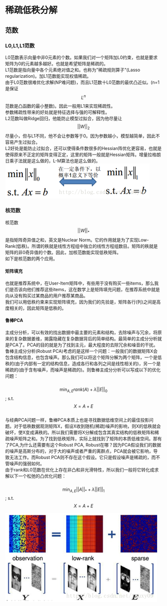 # 稀疏低秩分解

## 范数

### L0,L1,L1范数

L0范数表示向量中非0元素的个数。如果我们对一个矩阵加L0约束，也就是要求矩阵为0的元素越多越好。也就是希望矩阵是稀疏的。  
L1范数是指向量中各个元素绝对值之和。也称为"稀疏规则算子"\(Lasso regularization\)。加L1范数能实现权值稀疏。  
由于L0范数很难优化求解\(NP难问题\)，而且L1范数十L0范数的最优凸近似。\(n=1是保证$$L^n$$范数是凸函数的最小整数\)。因此一般用L1来实现稀疏性。  
参数稀疏性带来的好处就是特征选择与强的可解释性。  
L2范数叫做Ridge回归，他能防止模型过拟合，因为他尽量让$$||W||_2$$尽量小，但与L1不同，他不会让参数等于0。因为参数越小，模型越简单，因此不容易产生过拟合。  
L2好处是能防止过拟合，还可以使得条件数很多的Hessian阵优化更容易，也就是使得原来不正定的矩阵变得正定，这里的矩阵一般就是Hessian矩阵。增量拉格朗日乘子法就是这么做的，L-M算法也是这么做的。  
![](/assets/L0_L1.png)

### 核范数

核范数$$||W||_*$$是指矩阵奇异值之和，英文是Nuclear Norm。它的作用就是为了实现Low-Rank\(低秩\)。所谓的秩就是线性方程组中独立的线性方程组数目。矩阵的秩就是矩阵的非0奇异值的个数。因此，加核范数能实现低秩矩阵。  
如下是核范数的两个应用。

#### 矩阵填充

也就是推荐系统中，在User-Item矩阵中，有些用于没有购买一些items，那么我们是否该向他们推荐这些items，这在数学上是矩阵填充问题，在推荐系统中就是向从没有购买过某商品的用户推荐某商品。  
我们可以用低秩约束来实现矩阵填充，因为我们的先验是，矩阵各行\(列\)之间是高度相关的，因此矩阵是低秩的。

#### 鲁棒PCA

主成分分析，可以有效的找出数据中最主要的元素和结构，去除噪声与冗余，将原来的复杂数据姜维，揭露隐藏在复杂数据背后的简单结构。最简单的主成分分析就是PCA了。PCA的目的就是为了找到主元，最大程度的去除冗余和噪音的干扰。  
鲁棒主成分分析\(Robust PCA\)考虑的是这样一个问题：一般我们的数据矩阵X会包含结构信息，也包含噪声。那么我们可以将这个矩阵分解为两个矩阵，一个是低秩的\(由于内部有一定的结构信息，造成各行和各列之间是线性相关的\)，另一个是稀疏的\(由于含有噪声，而噪声是稀疏的\)。则鲁棒主成分分析可以写成以下的优化问题：  
  $$\displaystyle \min _{A,E} rank(A) + \lambda ||E||_0$$;  s.t. $$X = A + E$$  
与经典PCA问题一样，鲁棒PCA本质上也是寻找数据低维空间上的最佳投影问题。对于低秩数据观测矩阵X，假设X收到随机\(稀疏\)噪声的影响，则X的低秩就会破坏，使X变成满秩的。所以我们需要将X分解成包含其真实结构的低秩矩阵和稀疏噪声矩阵之和。为了找到低秩矩阵，实际上就找到了矩阵的本质低维空间。那有了PCA,为什么还需要有这个Robust PCA, Robust在哪？因为PCA假设我们的数据的噪声是高斯分布的，对于大的噪声或者严重的离群点，PCA就会被它影响，导致无法工作。而Robust PCA则不存在这个假设。它只是假设噪声是稀疏的，而不管噪声的强弱如何。  
由于rank和L0范数在优化上存在非凸和非光滑特性，所以我们一般将它转化成求解以下一个松弛的凸优化问题：  
  $$\displaystyle \min _{A,E} ||A||_* + \lambda ||E||_1$$;  s.t. $$X = A + E$$  

![](/assets/robust_PCA.png)


